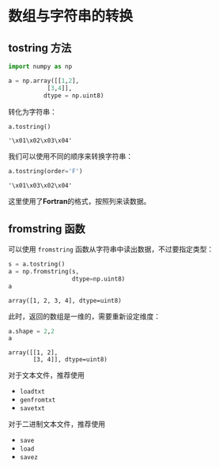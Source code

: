 # 数组与字符串的转换

## tostring 方法


```python
import numpy as np
```


```python
a = np.array([[1,2],
           [3,4]], 
          dtype = np.uint8)
```

转化为字符串：


```python
a.tostring()
```




    '\x01\x02\x03\x04'



我们可以使用不同的顺序来转换字符串：


```python
a.tostring(order='F')
```




    '\x01\x03\x02\x04'



这里使用了**Fortran**的格式，按照列来读数据。

## fromstring 函数

可以使用 `fromstring` 函数从字符串中读出数据，不过要指定类型：


```python
s = a.tostring()
a = np.fromstring(s, 
                  dtype=np.uint8)
a
```




    array([1, 2, 3, 4], dtype=uint8)



此时，返回的数组是一维的，需要重新设定维度：


```python
a.shape = 2,2
a
```




    array([[1, 2],
           [3, 4]], dtype=uint8)



对于文本文件，推荐使用
- `loadtxt`
- `genfromtxt`
- `savetxt`

对于二进制文本文件，推荐使用 
- `save` 
- `load`
- `savez`
